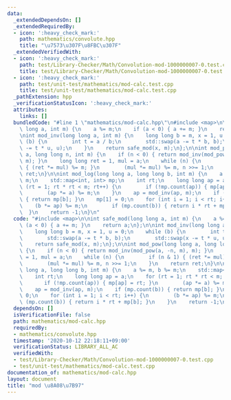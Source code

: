 ```yaml
---
data:
  _extendedDependsOn: []
  _extendedRequiredBy:
  - icon: ':heavy_check_mark:'
    path: mathematics/convolute.hpp
    title: "\u7573\u307F\u8FBC\u307F"
  _extendedVerifiedWith:
  - icon: ':heavy_check_mark:'
    path: test/Library-Checker/Math/Convolution-mod-1000000007-0.test.cpp
    title: test/Library-Checker/Math/Convolution-mod-1000000007-0.test.cpp
  - icon: ':heavy_check_mark:'
    path: test/unit-test/mathematics/mod-calc.test.cpp
    title: test/unit-test/mathematics/mod-calc.test.cpp
  _pathExtension: hpp
  _verificationStatusIcon: ':heavy_check_mark:'
  attributes:
    links: []
  bundledCode: "#line 1 \"mathematics/mod-calc.hpp\"\n#include <map>\n\nint safe_mod(long\
    \ long a, int m) {\n    a %= m;\n    if (a < 0) { a += m; }\n    return a;\n};\n\
    \nint mod_inv(long long a, int m) {\n    long long b = m, x = 1, u = 0;\n    while\
    \ (b) {\n        int t = a / b;\n        std::swap(a -= t * b, b);\n        std::swap(x\
    \ -= t * u, u);\n    }\n    return safe_mod(x, m);\n};\n\nint mod_pow(long long\
    \ a, long long n, int m) {\n    if (n < 0) { return mod_inv(mod_pow(a, -n, m),\
    \ m); }\n    long long ret = 1, mul = a;\n    while (n) {\n        if (n & 1)\
    \ { (ret *= mul) %= m; }\n        (mul *= mul) %= m, n >>= 1;\n    }\n    return\
    \ ret;\n}\n\nint mod_log(long long a, long long b, int m) {\n    a %= m, b %=\
    \ m;\n    std::map<int, int> mp;\n    int rt;\n    long long ap = a;\n    for\
    \ (rt = 1; rt * rt < m; rt++) {\n        if (!mp.count(ap)) { mp[ap] = rt; }\n\
    \        (ap *= a) %= m;\n    }\n    ap = mod_inv(ap, m);\n    if (mp.count(b))\
    \ { return mp[b]; }\n    mp[1] = 0;\n    for (int i = 1; i < rt; i++) {\n    \
    \    (b *= ap) %= m;\n        if (mp.count(b)) { return i * rt + mp[b]; }\n  \
    \  }\n    return -1;\n}\n"
  code: "#include <map>\n\nint safe_mod(long long a, int m) {\n    a %= m;\n    if\
    \ (a < 0) { a += m; }\n    return a;\n};\n\nint mod_inv(long long a, int m) {\n\
    \    long long b = m, x = 1, u = 0;\n    while (b) {\n        int t = a / b;\n\
    \        std::swap(a -= t * b, b);\n        std::swap(x -= t * u, u);\n    }\n\
    \    return safe_mod(x, m);\n};\n\nint mod_pow(long long a, long long n, int m)\
    \ {\n    if (n < 0) { return mod_inv(mod_pow(a, -n, m), m); }\n    long long ret\
    \ = 1, mul = a;\n    while (n) {\n        if (n & 1) { (ret *= mul) %= m; }\n\
    \        (mul *= mul) %= m, n >>= 1;\n    }\n    return ret;\n}\n\nint mod_log(long\
    \ long a, long long b, int m) {\n    a %= m, b %= m;\n    std::map<int, int> mp;\n\
    \    int rt;\n    long long ap = a;\n    for (rt = 1; rt * rt < m; rt++) {\n \
    \       if (!mp.count(ap)) { mp[ap] = rt; }\n        (ap *= a) %= m;\n    }\n\
    \    ap = mod_inv(ap, m);\n    if (mp.count(b)) { return mp[b]; }\n    mp[1] =\
    \ 0;\n    for (int i = 1; i < rt; i++) {\n        (b *= ap) %= m;\n        if\
    \ (mp.count(b)) { return i * rt + mp[b]; }\n    }\n    return -1;\n}\n"
  dependsOn: []
  isVerificationFile: false
  path: mathematics/mod-calc.hpp
  requiredBy:
  - mathematics/convolute.hpp
  timestamp: '2020-10-12 22:18:11+09:00'
  verificationStatus: LIBRARY_ALL_AC
  verifiedWith:
  - test/Library-Checker/Math/Convolution-mod-1000000007-0.test.cpp
  - test/unit-test/mathematics/mod-calc.test.cpp
documentation_of: mathematics/mod-calc.hpp
layout: document
title: "mod \u8A08\u7B97"
---
```

